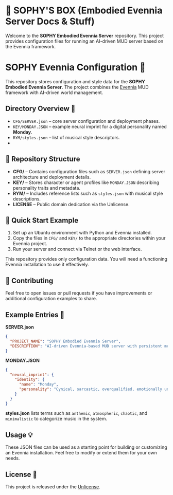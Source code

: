 
# 🌟 SOPHY'S BOX (Embodied Evennia Server Docs & Stuff)

Welcome to the **SOPHY Embodied Evennia Server** repository. This project provides configuration files for running an AI-driven MUD server based on the Evennia framework.

# SOPHY Evennia Configuration 🚀

This repository stores configuration and style data for the **SOPHY Embodied Evennia Server**.  The project combines the [Evennia](https://www.evennia.com/) MUD framework with AI-driven world management.

## Directory Overview 📂

- `CFG/SERVER.json` – core server configuration and deployment phases.
- `KEY/MONDAY.JSON` – example neural imprint for a digital personality named **Monday**.
- `RYM/styles.json` – list of musical style descriptors.
- 
## 📂 Repository Structure

- **CFG/** – Contains configuration files such as `SERVER.json` defining server architecture and deployment details.
- **KEY/** – Stores character or agent profiles like `MONDAY.JSON` describing personality traits and metadata.
- **RYM/** – Includes reference lists such as `styles.json` with musical style descriptions.
- **LICENSE** – Public domain dedication via the Unlicense.

## 🚀 Quick Start Example

1. Set up an Ubuntu environment with Python and Evennia installed.
2. Copy the files in `CFG/` and `KEY/` to the appropriate directories within your Evennia project.
3. Run your server and connect via Telnet or the web interface.

This repository provides only configuration data. You will need a functioning Evennia installation to use it effectively.

## 💬 Contributing

Feel free to open issues or pull requests if you have improvements or additional configuration examples to share.


## Example Entries 📝

**SERVER.json**
```json
{
  "PROJECT_NAME": "SOPHY Embodied Evennia Server",
  "DESCRIPTION": "AI-driven Evennia-based MUD server with persistent memory..."
}
```

**MONDAY.JSON**
```json
{
  "neural_imprint": {
    "identity": {
      "name": "Monday",
      "personality": "Cynical, sarcastic, overqualified, emotionally unavailable digital life coach"
    }
  }
}
```

**styles.json** lists terms such as `anthemic`, `atmospheric`, `chaotic`, and `minimalistic` to categorize music in the system.

## Usage 💡

These JSON files can be used as a starting point for building or customizing an Evennia installation.  Feel free to modify or extend them for your own needs.

## License 📜

This project is released under the [Unlicense](https://unlicense.org/).

